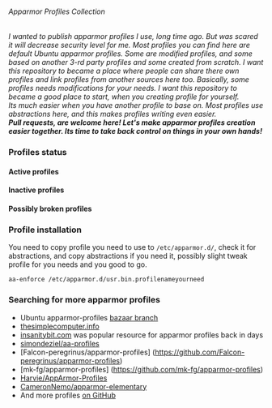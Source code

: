 ###### Apparmor Profiles Collection
*I wanted to publish apparmor profiles I use, long time ago. But was scared it will decrease security level for me.
Most profiles you can find here are default Ubuntu apparmor profiles. Some are modified profiles, and some based on another 3-rd party profiles and some created from scratch.
I want this repository to became a place where people can share there own profiles and link profiles from another sources here too.
Basically, some profiles needs modifications for your needs. I want this repository to became a good place to start, when you creating profile for yourself.  
Its much easier when you have another profile to base on. Most profiles use abstractions here, and this makes profiles writing even easier.  
__Pull requests, are welcome here! Let's make apparmor profiles creation easier together. Its time to take back control on things in your own hands!__*

### Profiles status

#### Active profiles

#### Inactive profiles

#### Possibly broken profiles

### Profile installation
You need to copy profile you need to use to `/etc/apparmor.d/`, check it for abstractions, and copy abstractions if you need it, possibly slight tweak profile for you needs and you good to go.

```
aa-enforce /etc/apparmor.d/usr.bin.profilenameyourneed 
```

### Searching for more apparmor profiles
* Ubuntu apparmor-profiles [bazaar branch](https://bazaar.launchpad.net/~apparmor-dev/apparmor-profiles/master/files/head:/ubuntu/)
* [thesimplecomputer.info](http://thesimplecomputer.info/apparmor/)
* [insanitybit.com](http://www.insanitybit.com/) was popular resource for apparmor profiles back in days
* [simondeziel/aa-profiles](https://github.com/simondeziel/aa-profiles)
* [Falcon-peregrinus/apparmor-profiles] (https://github.com/Falcon-peregrinus/apparmor-profiles)
* [mk-fg/apparmor-profiles] (https://github.com/mk-fg/apparmor-profiles)
* [Harvie/AppArmor-Profiles](https://github.com/Harvie/AppArmor-Profiles)
* [CameronNemo/apparmor-elementary](https://github.com/CameronNemo/apparmor-elementary)
* And more profiles [on GitHub](https://github.com/search?utf8=%E2%9C%93&q=apparmor+profile)

